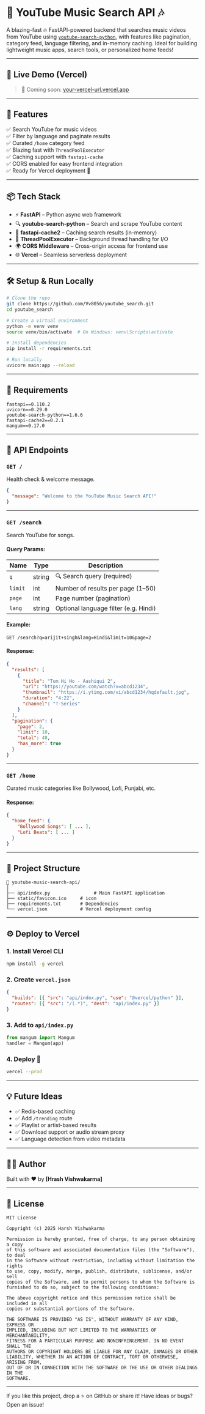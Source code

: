 # 🎵 YouTube Music Search API 🎶

A blazing-fast 🔥 FastAPI-powered backend that searches music videos from YouTube using [`youtube-search-python`](https://github.com/Vv8056/youtube_search.git), with features like pagination, category feed, language filtering, and in-memory caching. Ideal for building lightweight music apps, search tools, or personalized home feeds!

---

## 🚀 Live Demo (Vercel)
> 🔗 Coming soon: [your-vercel-url.vercel.app](https://your-vercel-url.vercel.app)

---

## 🧠 Features

✅ Search YouTube for music videos  
✅ Filter by language and paginate results  
✅ Curated `/home` category feed  
✅ Blazing fast with `ThreadPoolExecutor`  
✅ Caching support with `fastapi-cache`  
✅ CORS enabled for easy frontend integration  
✅ Ready for Vercel deployment 🚀  

---

## 📦 Tech Stack

- ⚡ **FastAPI** – Python async web framework  
- 🔍 **youtube-search-python** – Search and scrape YouTube content  
- 📂 **fastapi-cache2** – Caching search results (in-memory)  
- 🧥 **ThreadPoolExecutor** – Background thread handling for I/O  
- 🌍 **CORS Middleware** – Cross-origin access for frontend use  
- 🌐 **Vercel** – Seamless serverless deployment

---

## 🛠️ Setup & Run Locally

```bash
# Clone the repo
git clone https://github.com/Vv8056/youtube_search.git
cd youtube_search

# Create a virtual environment
python -m venv venv
source venv/bin/activate  # On Windows: venv\Scripts\activate

# Install dependencies
pip install -r requirements.txt

# Run locally
uvicorn main:app --reload
```

---

## 📆 Requirements

```
fastapi==0.110.2
uvicorn==0.29.0
youtube-search-python==1.6.6
fastapi-cache2==0.2.1
mangum==0.17.0
```

---

## 🔌 API Endpoints

### `GET /`
Health check & welcome message.
```json
{
  "message": "Welcome to the YouTube Music Search API!"
}
```

---

### `GET /search`
Search YouTube for songs.

#### Query Params:
| Name | Type | Description |
|------|------|-------------|
| `q` | string | 🔍 Search query (required) |
| `limit` | int | Number of results per page (1–50) |
| `page` | int | Page number (pagination) |
| `lang` | string | Optional language filter (e.g. Hindi) |

#### Example:
```
GET /search?q=arijit+singh&lang=Hindi&limit=10&page=2
```

#### Response:
```json
{
  "results": [
    {
      "title": "Tum Hi Ho - Aashiqui 2",
      "url": "https://youtube.com/watch?v=abcd1234",
      "thumbnail": "https://i.ytimg.com/vi/abcd1234/hqdefault.jpg",
      "duration": "4:22",
      "channel": "T-Series"
    }
  ],
  "pagination": {
    "page": 2,
    "limit": 10,
    "total": 48,
    "has_more": true
  }
}
```

---

### `GET /home`
Curated music categories like Bollywood, Lofi, Punjabi, etc.

#### Response:
```json
{
  "home_feed": {
    "Bollywood Songs": [ ... ],
    "Lofi Beats": [ ... ]
  }
}
```

---

## 📁 Project Structure
```
📆 youtube-music-search-api/
│
├── api/index.py                # Main FastAPI application
├── static/favicon.ico     # icon
├── requirements.txt       # Dependencies
└── vercel.json            # Vercel deployment config
```

---

## ⚙️ Deploy to Vercel

### 1. Install Vercel CLI
```bash
npm install -g vercel
```

### 2. Create `vercel.json`
```json
{
  "builds": [{ "src": "api/index.py", "use": "@vercel/python" }],
  "routes": [{ "src": "/(.*)", "dest": "api/index.py" }]
}
```

### 3. Add to `api/index.py`
```python
from mangum import Mangum
handler = Mangum(app)
```

### 4. Deploy 🚀
```bash
vercel --prod
```

---

## 💡 Future Ideas

- ✅ Redis-based caching
- ✅ Add `/trending` route
- ✅ Playlist or artist-based results
- ✅ Download support or audio stream proxy
- ✅ Language detection from video metadata

---

## 👨‍💻 Author
Built with ❤️ by **[Hrash Vishwakarma]**

---

## 📄 License

```
MIT License

Copyright (c) 2025 Harsh Vishwakarma

Permission is hereby granted, free of charge, to any person obtaining a copy
of this software and associated documentation files (the "Software"), to deal
in the Software without restriction, including without limitation the rights
to use, copy, modify, merge, publish, distribute, sublicense, and/or sell
copies of the Software, and to permit persons to whom the Software is
furnished to do so, subject to the following conditions:

The above copyright notice and this permission notice shall be included in all
copies or substantial portions of the Software.

THE SOFTWARE IS PROVIDED "AS IS", WITHOUT WARRANTY OF ANY KIND, EXPRESS OR
IMPLIED, INCLUDING BUT NOT LIMITED TO THE WARRANTIES OF MERCHANTABILITY,
FITNESS FOR A PARTICULAR PURPOSE AND NONINFRINGEMENT. IN NO EVENT SHALL THE
AUTHORS OR COPYRIGHT HOLDERS BE LIABLE FOR ANY CLAIM, DAMAGES OR OTHER
LIABILITY, WHETHER IN AN ACTION OF CONTRACT, TORT OR OTHERWISE, ARISING FROM,
OUT OF OR IN CONNECTION WITH THE SOFTWARE OR THE USE OR OTHER DEALINGS IN THE
SOFTWARE.
```

---

If you like this project, drop a ⭐ on GitHub or share it!
Have ideas or bugs? Open an issue!

